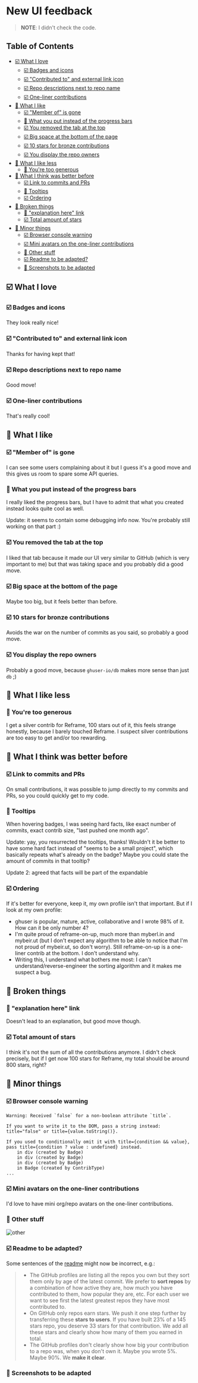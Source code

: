 # New UI feedback

> **NOTE**: I didn't check the code.

## Table of Contents

<!-- toc -->

- [:ballot_box_with_check: What I love](#ballot_box_with_check-what-i-love)
  * [:ballot_box_with_check: Badges and icons](#ballot_box_with_check-badges-and-icons)
  * [:ballot_box_with_check: "Contributed to" and external link icon](#ballot_box_with_check-contributed-to-and-external-link-icon)
  * [:ballot_box_with_check: Repo descriptions next to repo name](#ballot_box_with_check-repo-descriptions-next-to-repo-name)
  * [:ballot_box_with_check: One-liner contributions](#ballot_box_with_check-one-liner-contributions)
- [:black_square_button: What I like](#black_square_button-what-i-like)
  * [:ballot_box_with_check: "Member of" is gone](#ballot_box_with_check-member-of-is-gone)
  * [:black_square_button: What you put instead of the progress bars](#black_square_button-what-you-put-instead-of-the-progress-bars)
  * [:ballot_box_with_check: You removed the tab at the top](#ballot_box_with_check-you-removed-the-tab-at-the-top)
  * [:ballot_box_with_check: Big space at the bottom of the page](#ballot_box_with_check-big-space-at-the-bottom-of-the-page)
  * [:ballot_box_with_check: 10 stars for bronze contributions](#ballot_box_with_check-10-stars-for-bronze-contributions)
  * [:ballot_box_with_check: You display the repo owners](#ballot_box_with_check-you-display-the-repo-owners)
- [:black_square_button: What I like less](#black_square_button-what-i-like-less)
  * [:black_square_button: You're too generous](#black_square_button-youre-too-generous)
- [:black_square_button: What I think was better before](#black_square_button-what-i-think-was-better-before)
  * [:ballot_box_with_check: Link to commits and PRs](#ballot_box_with_check-link-to-commits-and-prs)
  * [:black_square_button: Tooltips](#black_square_button-tooltips)
  * [:ballot_box_with_check: Ordering](#ballot_box_with_check-ordering)
- [:black_square_button: Broken things](#black_square_button-broken-things)
  * [:black_square_button: "explanation here" link](#black_square_button-explanation-here-link)
  * [:ballot_box_with_check: Total amount of stars](#ballot_box_with_check-total-amount-of-stars)
- [:black_square_button: Minor things](#black_square_button-minor-things)
  * [:ballot_box_with_check: Browser console warning](#ballot_box_with_check-browser-console-warning)
  * [:ballot_box_with_check: Mini avatars on the one-liner contributions](#ballot_box_with_check-mini-avatars-on-the-one-liner-contributions)
  * [:black_square_button: Other stuff](#black_square_button-other-stuff)
  * [:ballot_box_with_check: Readme to be adapted?](#ballot_box_with_check-readme-to-be-adapted)
  * [:black_square_button: Screenshots to be adapted](#black_square_button-screenshots-to-be-adapted)

<!-- tocstop -->

## :ballot_box_with_check: What I love

### :ballot_box_with_check: Badges and icons

They look really nice!

### :ballot_box_with_check: "Contributed to" and external link icon

Thanks for having kept that!

### :ballot_box_with_check: Repo descriptions next to repo name

Good move!

### :ballot_box_with_check: One-liner contributions

That's really cool!

## :black_square_button: What I like

### :ballot_box_with_check: "Member of" is gone

I can see some users complaining about it but I guess it's a good move and this gives us room to
spare some API queries.

### :black_square_button: What you put instead of the progress bars

I really liked the progress bars, but I have to admit that what you created instead looks quite
cool as well.

Update: it seems to contain some debugging info now. You're probably still working on that part :)

### :ballot_box_with_check: You removed the tab at the top

I liked that tab because it made our UI very similar to GitHub (which is very important to me) but
that was taking space and you probably did a good move.

### :ballot_box_with_check: Big space at the bottom of the page

Maybe too big, but it feels better than before.

### :ballot_box_with_check: 10 stars for bronze contributions

Avoids the war on the number of commits as you said, so probably a good move.

### :ballot_box_with_check: You display the repo owners

Probably a good move, because `ghuser-io/db` makes more sense than just `db` ;)

## :black_square_button: What I like less

### :black_square_button: You're too generous

I get a silver contrib for Reframe, 100 stars out of it, this feels strange honestly, because I
barely touched Reframe. I suspect silver contributions are too easy to get and/or too rewarding.

## :black_square_button: What I think was better before

### :ballot_box_with_check: Link to commits and PRs

On small contributions, it was possible to jump directly to my commits and PRs, so you could quickly
get to my code.

### :black_square_button: Tooltips

When hovering badges, I was seeing hard facts, like exact number of commits, exact contrib size,
"last pushed one month ago".

Update: yay, you resurrected the tooltips, thanks! Wouldn't it be better to have some hard fact
instead of "seems to be a small project", which basically repeats what's already on the badge?
Maybe you could state the amount of commits in that tooltip?

Update 2: agreed that facts will be part of the expandable

### :ballot_box_with_check: Ordering

If it's better for everyone, keep it, my own profile isn't that important. But if I look at my own
profile:

* ghuser is popular, mature, active, collaborative and I wrote 98% of it. How can it be only number
  4?
* I'm quite proud of reframe-on-up, much more than myberl.in and mybeir.ut (but I don't expect any
  algorithm to be able to notice that I'm not proud of mybeir.ut, so don't worry). Still
  reframe-on-up is a one-liner contrib at the bottom. I don't understand why.
* Writing this, I understand what bothers me most: I can't understand/reverse-engineer the sorting
  algorithm and it makes me suspect a bug.

## :black_square_button: Broken things

### :black_square_button: "explanation here" link

Doesn't lead to an explanation, but good move though.

### :ballot_box_with_check: Total amount of stars

I think it's not the sum of all the contributions anymore. I didn't check precisely, but if I get now
100 stars for Reframe, my total should be around 800 stars, right?

## :black_square_button: Minor things

### :ballot_box_with_check: Browser console warning

```
Warning: Received `false` for a non-boolean attribute `title`.

If you want to write it to the DOM, pass a string instead: title="false" or title={value.toString()}.

If you used to conditionally omit it with title={condition && value}, pass title={condition ? value : undefined} instead.
    in div (created by Badge)
    in div (created by Badge)
    in div (created by Badge)
    in Badge (created by ContribType)
...
```

### :ballot_box_with_check: Mini avatars on the one-liner contributions

I'd love to have mini org/repo avatars on the one-liner contributions.

### :black_square_button: Other stuff

![other](other.png)

### :ballot_box_with_check: Readme to be adapted?

Some sentences of the [readme](https://github.com/ghuser-io/ghuser.io#what-we-are-building) might
now be incorrect, e.g.:

> * The GitHub profiles are listing all the repos you own but they sort them only by age of the
>   latest commit. We prefer to **sort repos** by a combination of how active they are, how much you
>   have contributed to them, how popular they are, etc. For each user we want to see first the latest
>   greatest repos they have most contributed to.
> * On GitHub only repos earn stars. We push it one step further by transferring these **stars to
>   users**. If you have built 23% of a 145 stars repo, you deserve 33 stars for that contribution. We
>   add all these stars and clearly show how many of them you earned in total.
> * The GitHub profiles don't clearly show how big your contribution to a repo was, when you don't own
>   it. Maybe you wrote 5%. Maybe 90%. We **make it clear**.

### :black_square_button: Screenshots to be adapted
